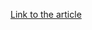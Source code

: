 [Link to the article](https://www.recordedfuture.com/reddelta-targets-european-government-organizations-continues-iterate-custom-plugx-variant)
